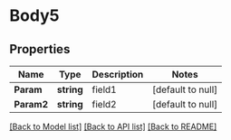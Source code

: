 # Body5

## Properties
Name | Type | Description | Notes
------------ | ------------- | ------------- | -------------
**Param** | **string** | field1 | [default to null]
**Param2** | **string** | field2 | [default to null]

[[Back to Model list]](../README.md#documentation-for-models) [[Back to API list]](../README.md#documentation-for-api-endpoints) [[Back to README]](../README.md)

